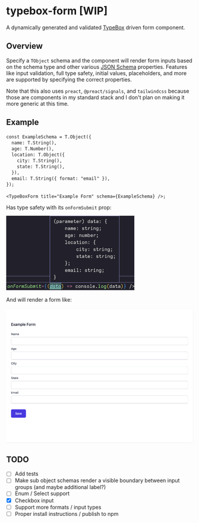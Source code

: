 # typebox-form [WIP]

A dynamically generated and validated [TypeBox](https://github.com/sinclairzx81/typebox) driven form component.

## Overview

Specify a `TObject` schema and the component will render form inputs based on the schema type and other various [JSON Schema](https://json-schema.org/understanding-json-schema/index.html) properties. Features like input validation, full type safety, initial values, placeholders, and more are supported by specifying the correct properties.

Note that this also uses `preact`, `@preact/signals`, and `tailwindcss` because those are components in my standard stack and I don't plan on making it more generic at this time.

## Example

```tsx
const ExampleSchema = T.Object({
  name: T.String(),
  age: T.Number(),
  location: T.Object({
    city: T.String(),
    state: T.String(),
  }),
  email: T.String({ format: "email" }),
});

<TypeBoxForm title="Example Form" schema={ExampleSchema} />;
```

Has type safety with its `onFormSubmit` prop:

<img src="./examples/types.png" height="200px">

And will render a form like:

![Example](./examples/example.png)

## TODO

- [ ] Add tests
- [ ] Make sub object schemas render a visible boundary between input groups (and maybe additional label?)
- [ ] Enum / Select support
- [x] Checkbox input
- [ ] Support more formats / input types
- [ ] Proper install instructions / publish to npm
